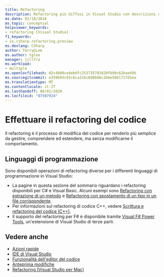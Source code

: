 ```yaml
---
title: Refactoring
description: Refactoring più diffusi in Visual Studio con descrizioni ed esempi.
ms.date: 01/10/2018
ms.topic: conceptual
helpviewer_keywords:
- refactoring [Visual Studio]
f1_keywords:
- vs.csharp.refactoring.preview
ms.devlang: CSharp
author: TerryGLee
ms.author: tglee
manager: jillfra
ms.workload:
- multiple
ms.openlocfilehash: 02c4b00ce4ebdfc253735783d20fb90c62bae49b
ms.sourcegitcommit: e359b93c93c6ca316c0d8b86c2b6e566171fd1ea
ms.translationtype: MT
ms.contentlocale: it-IT
ms.lasthandoff: 08/01/2020
ms.locfileid: "87507924"
---
```

# <a name="refactor-code"></a>Effettuare il refactoring del codice

Il refactoring è il processo di modifica del codice per renderlo più semplice da gestire, comprendere ed estendere, ma senza modificarne il comportamento.

## <a name="programming-languages"></a>Linguaggi di programmazione

Sono disponibili operazioni di refactoring diverse per i differenti linguaggi di programmazione in Visual Studio:

- La pagine in questa sezione del sommario riguardano i refactoring disponibili per C# e Visual Basic. Alcuni esempi sono [Refactoring con estrazione di un metodo](reference/extract-method.md) e [Refactoring con spostamento di un tipo in un file corrispondente](reference/move-type-to-matching-file.md).
- Per informazioni sul refactoring di codice C++, vedere [Scrittura e refactoring del codice (C++)](/cpp/ide/writing-and-refactoring-code-cpp).
- Il supporto del refactoring per F# è disponibile tramite [Visual F# Power Tools](https://marketplace.visualstudio.com/items?itemName=FSharpSoftwareFoundation.VisualFPowerTools), un'estensione di Visual Studio di terze parti.

## <a name="see-also"></a>Vedere anche

- [Azioni rapide](../ide/quick-actions.md)
- [IDE di Visual Studio](../get-started/visual-studio-ide.md)
- [Funzionalità dell'editor del codice](../ide/writing-code-in-the-code-and-text-editor.md)
- [Anteprima modifiche](../ide/preview-changes.md)
- [Refactoring (Visual Studio per Mac)](/visualstudio/mac/refactoring)
